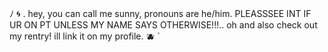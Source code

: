 ⁠ﾉ 🌀 . hey, you can call me sunny, pronouns are he/him.
PLEASSSEE INT IF UR ON PT UNLESS MY NAME SAYS OTHERWISE!!!..
oh and also check out my rentry! ill link it on my profile. 🫐 `
